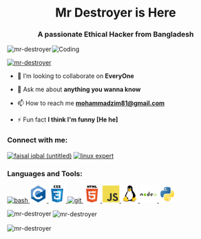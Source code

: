 <h1 align="center">Mr Destroyer is Here</h1>
<h3 align="center">A passionate Ethical Hacker from Bangladesh</h3>
<img align="right" alt="Coding" width="400" src="https://cdn.dribbble.com/users/1059583/screenshots/4171367/coding-freak.gif">

<p align="left"> <img src="https://komarev.com/ghpvc/?username=mr-destroyer&label=Profile%20views&color=0e75b6&style=flat" alt="mr-destroyer" /> </p>
<script src="https://tryhackme.com/badge/316387"></script>

<p align="left"> <a href="https://github.com/ryo-ma/github-profile-trophy"><img src="https://github-profile-trophy.vercel.app/?username=mr-destroyer" alt="mr-destroyer" /></a> </p>

- 👯 I’m looking to collaborate on **EveryOne**

- 💬 Ask me about **anything you wanna know**

- 📫 How to reach me **mohammadzim81@gmail.com**

- ⚡ Fun fact **I think I'm funny [He he]**

<h3 align="left">Connect with me:</h3>
<p align="left">
<a href="https://fb.com/faisal iqbal (untitled)" target="blank"><img align="center" src="https://raw.githubusercontent.com/rahuldkjain/github-profile-readme-generator/master/src/images/icons/Social/facebook.svg" alt="faisal iqbal (untitled)" height="30" width="40" /></a>
<a href="https://www.youtube.com/c/linux expert" target="blank"><img align="center" src="https://raw.githubusercontent.com/rahuldkjain/github-profile-readme-generator/master/src/images/icons/Social/youtube.svg" alt="linux expert" height="30" width="40" /></a>
</p>

<h3 align="left">Languages and Tools:</h3>
<p align="left"> <a href="https://www.gnu.org/software/bash/" target="_blank" rel="noreferrer"> <img src="https://www.vectorlogo.zone/logos/gnu_bash/gnu_bash-icon.svg" alt="bash" width="40" height="40"/> </a> <a href="https://www.cprogramming.com/" target="_blank" rel="noreferrer"> <img src="https://raw.githubusercontent.com/devicons/devicon/master/icons/c/c-original.svg" alt="c" width="40" height="40"/> </a> <a href="https://www.w3schools.com/css/" target="_blank" rel="noreferrer"> <img src="https://raw.githubusercontent.com/devicons/devicon/master/icons/css3/css3-original-wordmark.svg" alt="css3" width="40" height="40"/> </a> <a href="https://git-scm.com/" target="_blank" rel="noreferrer"> <img src="https://www.vectorlogo.zone/logos/git-scm/git-scm-icon.svg" alt="git" width="40" height="40"/> </a> <a href="https://www.w3.org/html/" target="_blank" rel="noreferrer"> <img src="https://raw.githubusercontent.com/devicons/devicon/master/icons/html5/html5-original-wordmark.svg" alt="html5" width="40" height="40"/> </a> <a href="https://developer.mozilla.org/en-US/docs/Web/JavaScript" target="_blank" rel="noreferrer"> <img src="https://raw.githubusercontent.com/devicons/devicon/master/icons/javascript/javascript-original.svg" alt="javascript" width="40" height="40"/> </a> <a href="https://www.linux.org/" target="_blank" rel="noreferrer"> <img src="https://raw.githubusercontent.com/devicons/devicon/master/icons/linux/linux-original.svg" alt="linux" width="40" height="40"/> </a> <a href="https://nodejs.org" target="_blank" rel="noreferrer"> <img src="https://raw.githubusercontent.com/devicons/devicon/master/icons/nodejs/nodejs-original-wordmark.svg" alt="nodejs" width="40" height="40"/> </a> <a href="https://www.python.org" target="_blank" rel="noreferrer"> <img src="https://raw.githubusercontent.com/devicons/devicon/master/icons/python/python-original.svg" alt="python" width="40" height="40"/> </a> </p>

<p><img align="left" src="https://github-readme-stats.vercel.app/api/top-langs?username=mr-destroyer&show_icons=true&locale=en&layout=compact" alt="mr-destroyer" /></p>

<p>&nbsp;<img align="center" src="https://github-readme-stats.vercel.app/api?username=mr-destroyer&show_icons=true&locale=en" alt="mr-destroyer" /></p>

<p><img align="center" src="https://github-readme-streak-stats.herokuapp.com/?user=mr-destroyer&" alt="mr-destroyer" /></p>
